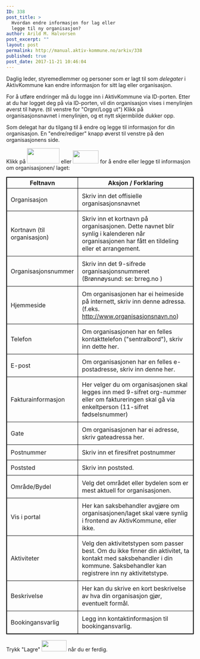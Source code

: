```yaml
---
ID: 338
post_title: >
  Hvordan endre informasjon for lag eller
  legge til ny organisasjon?
author: Arild M. Halvorsen
post_excerpt: ""
layout: post
permalink: http://manual.aktiv-kommune.no/arkiv/338
published: true
post_date: 2017-11-21 10:46:04
---
```

Daglig leder, styremedlemmer og personer som er lagt til som <em>delegater</em> i AktivKommune kan endre informasjon for sitt lag eller organisasjon.

For å utføre endringer må du logge inn i AktivKommune via ID-porten. 
Etter at du har logget deg på via ID-porten, vil din organisasjon vises i menylinjen øverst til høyre. (til venstre for "Orgnr/Logg ut")
Klikk på organisasjonsnavnet i menylinjen, og et nytt skjermbilde dukker opp.

Som delegat har du tilgang til å endre og legge til informasjon for din organisasjon. En "endre/rediger" knapp øverst til venstre på den organisasjonens side.
 
Klikk på 
<img src="http://manual.aktiv-kommune.no/wp-content/uploads/2017/12/rediger.png" alt="" width="87" height="41" class="alignnone size-full wp-image-644" /> 
eller 
<img src="http://manual.aktiv-kommune.no/wp-content/uploads/2018/07/Skjermbilde-av-ENDRE-knapp.png" alt="" width="69" height="35" class="alignnone size-full wp-image-1611" />
for å endre eller legge til informasjon om organisasjonen/ laget:

Feltnavn |  Aksjon / Forklaring
--------------------|---------------------------------------------
Organisasjon| Skriv inn det offisielle organisasjonsnavnet
Kortnavn (til organisasjon) | Skriv inn et kortnavn på organisasjonen. Dette navnet blir synlig i kalenderen når organisasjonen har fått en tildeling eller et arrangement.
Organisasjonsnummer | Skriv inn det 9-sifrede organisasjonsnummeret (Brønnøysund: se: brreg.no )
Hjemmeside | Om organisasjonen har ei heimeside på internett, skriv inn denne adressa. (f.eks. http://www.organisasjonsnavn.no)
Telefon| Om organisasjonen har en felles kontakttelefon ("sentralbord"), skriv inn dette her.
E-post| Om organisasjonen har en felles e-postadresse, skriv inn denne her.
Fakturainformasjon |Her velger du om organisasjonen skal legges inn med 9-sifret org-nummer eller om faktureringen skal gå via enkeltperson (11-sifret fødselsnummer)
Gate| Om organisasjonen har ei adresse, skriv gateadressa her.
Postnummer| Skriv inn et firesifret postnummer
Poststed | Skriv inn poststed.
Område/Bydel| Velg det området eller bydelen som er mest aktuell for organisasjonen.
Vis i portal| Her kan saksbehandler avgjøre om organisasjonen/laget skal være synlig i frontend av AktivKommune, eller ikke.
Aktiviteter| Velg den aktivitetstypen som passer best. Om du ikke finner din aktivitet, ta kontakt med saksbehandler i din kommune. Saksbehandler kan registrere inn ny aktivitetstype.
Beskrivelse | Her kan du skrive en kort beskrivelse av hva din organisasjon gjør, eventuelt formål.
Bookingansvarlig| Legg inn kontaktinformasjon  til bookingansvarlig.

<style>
table, th, td {
    border: 1px solid black;
    border-collapse: collapse;

}
td {padding: 10px;}

</style>

Trykk "Lagre" 
<img src="http://manual.aktiv-kommune.no/wp-content/uploads/2017/12/lagre2.png" alt="" width="67" height="30" class="alignnone size-full wp-image-683" />
når du er ferdig.